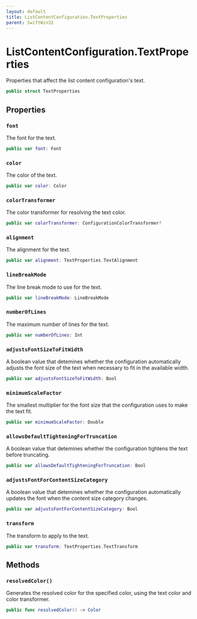 ```yaml
---
layout: default
title: ListContentConfiguration.TextProperties
parent: SwiftWin32
---
```

# ListContentConfiguration.TextProperties

Properties that affect the list content configuration's text.

``` swift
public struct TextProperties 
```

## Properties

### `font`

The font for the text.

``` swift
public var font: Font
```

### `color`

The color of the text.

``` swift
public var color: Color
```

### `colorTransformer`

The color transformer for resolving the text color.

``` swift
public var colorTransformer: ConfigurationColorTransformer?
```

### `alignment`

The alignment for the text.

``` swift
public var alignment: TextProperties.TextAlignment
```

### `lineBreakMode`

The line break mode to use for the text.

``` swift
public var lineBreakMode: LineBreakMode
```

### `numberOfLines`

The maximum number of lines for the text.

``` swift
public var numberOfLines: Int
```

### `adjustsFontSizeToFitWidth`

A boolean value that detemines whether the configuration automatically
adjusts the font size of the text when necessary to fit in the available
width.

``` swift
public var adjustsFontSizeToFitWidth: Bool
```

### `minimumScaleFactor`

The smallest multiplier for the font size that the configuration uses to
make the text fit.

``` swift
public var minimumScaleFactor: Double
```

### `allowsDefaultTighteningForTruncation`

A boolean value that detemines whether the configuration tightens the
text before truncating.

``` swift
public var allowsDefaultTighteningForTruncation: Bool
```

### `adjustsFontForContentSizeCategory`

A boolean value that detemines whether the configuration automatically
updates the font when the content size category changes.

``` swift
public var adjustsFontForContentSizeCategory: Bool
```

### `transform`

The transform to apply to the text.

``` swift
public var transform: TextProperties.TextTransform
```

## Methods

### `resolvedColor()`

Generates the resolved color for the specified color, using the text
color and color transformer.

``` swift
public func resolvedColor() -> Color 
```
